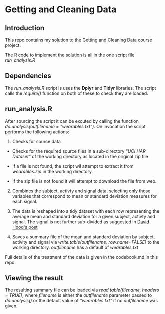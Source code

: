 # Getting and Cleaning Data

## Introduction

This repo contains my solution to the Getting and Cleaning Data course project. 

The R code to implement the solution is all in the one script file *run_analysis.R*

## Dependencies

The *run_analysis.R* script is uses the **Dplyr** and **Tidyr** libraries. The script calls the *require()* function on both of these to check they are loaded. 

## run_analysis.R

After sourcing the script it can be excuted by calling the function *do.analysis(outfilename = "wearables.txt")*.  On invocation the script performs the following actions:

1. Checks for source data

  * Checks for the required source files in a sub-directory *"UCI HAR Dataset"* of the working directory as located in the original zip file

  * If a file is not found, the script wil attempt to extract it from *wearables.zip* in the working directory.

  * If the zip file is not found it will attempt to download the file from web.
  
2. Combines the subject, activty and signal data, selecting only those variables that correspond to mean or standard deviation measures for each signal.  

3. The data is reshaped into a tidy dataset with each row representing the average mean and standard deviation for a given subject, activty and signal. The signal is not further sub-divided as suggested in [David Hood's post](https://thoughtfulbloke.wordpress.com/2015/09/09/getting-and-cleaning-the-assignment/)

4. Saves a summary file of the mean and standard deviation by subject, activity and signal via *write.table(outfilename, row.name=FALSE)* to the working directory. *outfilename* has a default of *wearables.txt*

Full details of the treatment of the data is given in the codebook.md in this repo.

## Viewing the result

The resulting summary file can be loaded via *read.table(filename, headers = TRUE)*, where *filename* is either the *outfilename* parameter passed to *do.analysis()* or the default value of *"wearables.txt"* if no *outfilename* was given. 